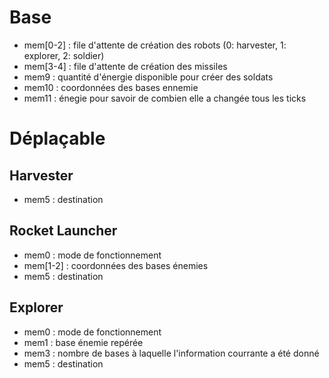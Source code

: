 # Base
* mem[0-2] : file d'attente de création des robots (0: harvester,  1: explorer,  2: soldier)
* mem[3-4] : file d'attente de création des missiles
* mem9 : quantité d'énergie disponible pour créer des soldats
* mem10 : coordonnées des bases ennemie
* mem11 : énegie pour savoir de combien elle a changée tous les <un nombre> ticks
# Déplaçable
## Harvester
* mem5 : destination
## Rocket Launcher
* mem0 : mode de fonctionnement
* mem[1-2] : coordonnées des bases énemies
* mem5 : destination
## Explorer
* mem0 : mode de fonctionnement
* mem1 : base énemie repérée
* mem3 : nombre de bases à laquelle l'information courrante a été donné
* mem5 : destination
